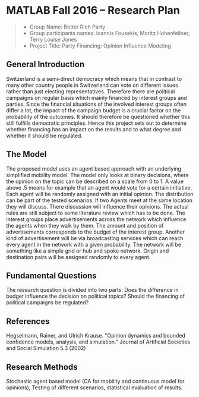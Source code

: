 ﻿# MATLAB Fall 2016 – Research Plan

> * Group Name: Better Rich Party
> * Group participants names: Ioannis Fousekis, Moritz Hohenfellner, Terry Louise Jones
> * Project Title: Party Financing: Opinion Influence Modeling

## General Introduction

Switzerland is a semi-direct democracy which means that in contrast to many other country people in Switzerland can vote on different issues rather than just electing representatives. Therefore there are political campaigns on regular basis which mainly financed by interest groups and parties. Since the financial situations of the involved interest groups often differ a lot, the impact of the campaign budget is a crucial factor on the probability of the outcomes. It should therefore be questioned whether this still fulfills democratic principles. Hence this project sets out to determine whether financing has an impact on the results and to what degree and whether it should be regulated. 

## The Model

The proposed model uses an agent based approach with an underlying simplified mobility model.
The model only looks at binary decisions, where the opinion on the topic can be described on a scale from 0 to 1. A value above .5 means for example that an agent would vote for a certain initiative.
Each agent will be randomly assigned with an initial opinion. The distribution can be part of the tested scenarios.
If two Agents meet at the same location they will discuss. There discussion will influence their opinions. The actual rules are still subject to some literature review which has to be done.
The interest groups place advertisements across the network which influence the agents when they walk by them. The amount and position of advertisements corresponds to the budget of the interest group.
Another kind of advertisement will be via broadcasting services which can reach every agent in the network with a given probability.
The network will be something like a simple grid or hub and spoke network. Origin and destination pairs will be assigned randomly to every agent.

## Fundamental Questions

The research question is divided into two parts:
Does the difference in budget influence the decision on political topics?
Should the financing of political campaigns be regulated?


## References 

Hegselmann, Rainer, and Ulrich Krause. "Opinion dynamics and bounded confidence models, analysis, and simulation." Journal of Artificial Societies and Social Simulation 5.3 (2002)

## Research Methods
Stochastic agent based model (CA for mobility and continuous model for opinions), Testing of different scenarios, statistical evaluation of results. 

